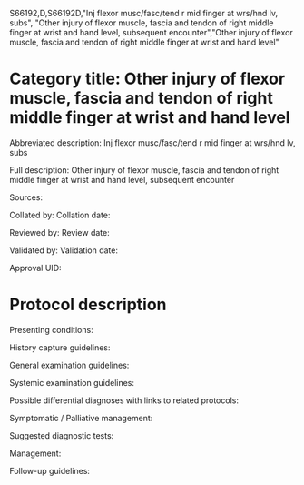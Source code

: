 S66192,D,S66192D,"Inj flexor musc/fasc/tend r mid finger at wrs/hnd lv, subs", "Other injury of flexor muscle, fascia and tendon of right middle finger at wrist and hand level, subsequent encounter","Other injury of flexor muscle, fascia and tendon of right middle finger at wrist and hand level"
# Category title: Other injury of flexor muscle, fascia and tendon of right middle finger at wrist and hand level

Abbreviated description: Inj flexor musc/fasc/tend r mid finger at wrs/hnd lv, subs

Full description: Other injury of flexor muscle, fascia and tendon of right middle finger at wrist and hand level, subsequent encounter

Sources:

Collated by:
Collation date:

Reviewed by:
Review date:

Validated by:
Validation date:

Approval UID:

# Protocol description

Presenting conditions:

History capture guidelines:

General examination guidelines:

Systemic examination guidelines:

Possible differential diagnoses with links to related protocols:

Symptomatic / Palliative management:

Suggested diagnostic tests:

Management:

Follow-up guidelines:
